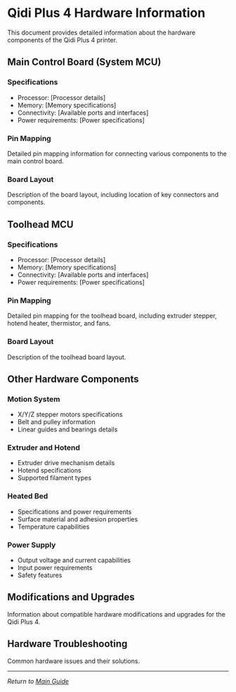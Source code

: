 # Qidi Plus 4 Hardware Information

This document provides detailed information about the hardware components of the Qidi Plus 4 printer.

## Main Control Board (System MCU)

### Specifications
- Processor: [Processor details]
- Memory: [Memory specifications]
- Connectivity: [Available ports and interfaces]
- Power requirements: [Power specifications]

### Pin Mapping
Detailed pin mapping information for connecting various components to the main control board.

### Board Layout
Description of the board layout, including location of key connectors and components.

## Toolhead MCU

### Specifications
- Processor: [Processor details]
- Memory: [Memory specifications]
- Connectivity: [Available ports and interfaces]
- Power requirements: [Power specifications]

### Pin Mapping
Detailed pin mapping for the toolhead board, including extruder stepper, hotend heater, thermistor, and fans.

### Board Layout
Description of the toolhead board layout.

## Other Hardware Components

### Motion System
- X/Y/Z stepper motors specifications
- Belt and pulley information
- Linear guides and bearings details

### Extruder and Hotend
- Extruder drive mechanism details
- Hotend specifications
- Supported filament types

### Heated Bed
- Specifications and power requirements
- Surface material and adhesion properties
- Temperature capabilities

### Power Supply
- Output voltage and current capabilities
- Input power requirements
- Safety features

## Modifications and Upgrades

Information about compatible hardware modifications and upgrades for the Qidi Plus 4.

## Hardware Troubleshooting

Common hardware issues and their solutions.

---

*Return to [Main Guide](README.md)*
